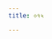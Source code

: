 ```yaml
---
title: ०१५

---
```

<div class="js_include" url="vetAla-panchavimshatikA/008.md"  newLevelForH1="2" includeTitle="false"> </div>